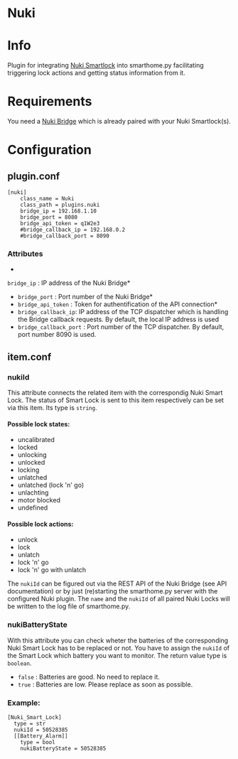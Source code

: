 # Nuki
# Info
Plugin for integrating [Nuki Smartlock](https://nuki.io/de/smart-lock/) into smarthome.py facilitating triggering lock actions and getting status information from it.
# Requirements
You need a [Nuki Bridge](https://nuki.io/de/bridge/) which is already paired with your Nuki Smartlock(s).
# Configuration
## plugin.conf
```
[nuki]
    class_name = Nuki
    class_path = plugins.nuki
    bridge_ip = 192.168.1.10
    bridge_port = 8080
    bridge_api_token = q1W2e3
    #bridge_callback_ip = 192.168.0.2
    #bridge_callback_port = 8090
```

### Attributes
* 
`bridge_ip` : IP address of the Nuki Bridge*
* `bridge_port` : Port number of the Nuki Bridge*
* `bridge_api_token` : Token for authentification of the API connection*
* `bridge_callback_ip`: IP address of the TCP dispatcher which is handling the Bridge callback requests. By default, the local IP address is used
* `bridge_callback_port` : Port number of the TCP dispatcher. By default, port number 8090 is used.

## item.conf

### nukiId
This attribute connects the related item with the correspondig Nuki Smart Lock. The status of Smart Lock is sent to this item  	respectively can be set via this item. Its type is `string`.

#### Possible lock states:
* uncalibrated
* locked
* unlocking
* unlocked
* locking
* unlatched
* unlatched (lock 'n' go)
* unlachting
* motor blocked
* undefined

#### Possible lock actions:
* unlock
* lock
* unlatch
* lock 'n' go
* lock 'n' go with unlatch

The `nukiId` can be figured out via the REST API of the Nuki Bridge (see API documentation) or by just (re)starting the smarthome.py server with the configured Nuki plugin. The `name` and the `nukiId` of all paired Nuki Locks will be written to the log file of smarthome.py.

### nukiBatteryState
With this attribute you can check wheter the batteries of the corresponding Nuki Smart Lock has to be replaced or not. You have to assign the `nukiId` of the Smart Lock which battery you want to monitor. The return value type is `boolean`. 
* `false` : Batteries are good. No need to replace it.
* `true` : Batteries are low. Please replace as soon as possible.

### Example:
```
[Nuki_Smart_Lock]
  type = str
  nukiId = 50528385
  [[Battery_Alarm]]
    type = bool
    nukiBatteryState = 50528385
```
